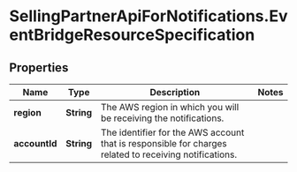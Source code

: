 # SellingPartnerApiForNotifications.EventBridgeResourceSpecification

## Properties
Name | Type | Description | Notes
------------ | ------------- | ------------- | -------------
**region** | **String** | The AWS region in which you will be receiving the notifications. | 
**accountId** | **String** | The identifier for the AWS account that is responsible for charges related to receiving notifications. | 


